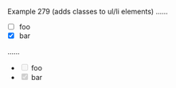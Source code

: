 Example 279
(adds classes to ul/li elements)
......

- [ ] foo
- [x] bar

......

<ul class="contains-task-list">
<li class="task-list-item"><input class="task-list-item-checkbox" type="checkbox" disabled="" /> foo</li>
<li class="task-list-item"><input class="task-list-item-checkbox" type="checkbox" disabled="" checked="" /> bar</li>
</ul>
